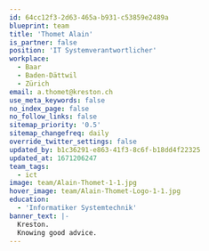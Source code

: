 ```yaml
---
id: 64cc12f3-2d63-465a-b931-c53859e2489a
blueprint: team
title: 'Thomet Alain'
is_partner: false
position: 'IT Systemverantwortlicher'
workplace:
  - Baar
  - Baden-Dättwil
  - Zürich
email: a.thomet@kreston.ch
use_meta_keywords: false
no_index_page: false
no_follow_links: false
sitemap_priority: '0.5'
sitemap_changefreq: daily
override_twitter_settings: false
updated_by: b1c36291-e863-41f3-8c6f-b18dd4f22325
updated_at: 1671206247
team_tags:
  - ict
image: team/Alain-Thomet-1-1.jpg
hover_image: team/Alain-Thomet-Logo-1-1.jpg
education:
  - 'Informatiker Systemtechnik'
banner_text: |-
  Kreston.
  Knowing good advice.
---
```

